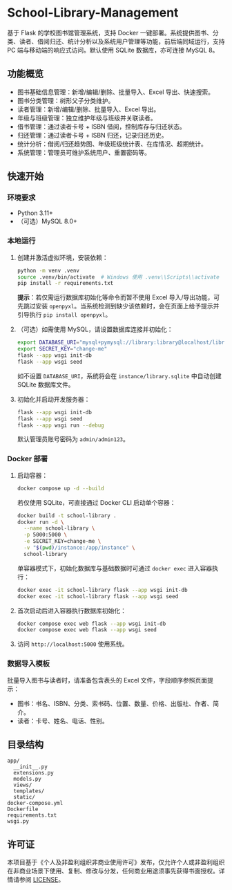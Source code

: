 # School-Library-Management

基于 Flask 的学校图书馆管理系统，支持 Docker 一键部署。系统提供图书、分类、读者、借阅归还、统计分析以及系统用户管理等功能，前后端同域运行，支持 PC 端与移动端的响应式访问。默认使用 SQLite 数据库，亦可连接 MySQL 8。 

## 功能概览

- 图书基础信息管理：新增/编辑/删除、批量导入、Excel 导出、快速搜索。
- 图书分类管理：树形父子分类维护。
- 读者管理：新增/编辑/删除、批量导入、Excel 导出。
- 年级与班级管理：独立维护年级与班级并关联读者。
- 借书管理：通过读者卡号 + ISBN 借阅，控制库存与归还状态。
- 归还管理：通过读者卡号 + ISBN 归还，记录归还历史。
- 统计分析：借阅/归还趋势图、年级班级统计表、在库情况、超期统计。
- 系统管理：管理员可维护系统用户、重置密码等。

## 快速开始

### 环境要求

- Python 3.11+
- （可选）MySQL 8.0+

### 本地运行

1. 创建并激活虚拟环境，安装依赖：

   ```bash
   python -m venv .venv
   source .venv/bin/activate  # Windows 使用 .venv\\Scripts\\activate
   pip install -r requirements.txt
   ```

   **提示**：若仅需运行数据库初始化等命令而暂不使用 Excel 导入/导出功能，可先跳过安装 `openpyxl`。当系统检测到缺少该依赖时，会在页面上给予提示并引导执行 `pip install openpyxl`。

2. （可选）如需使用 MySQL，请设置数据库连接并初始化：

   ```bash
   export DATABASE_URI="mysql+pymysql://library:library@localhost/library"
   export SECRET_KEY="change-me"
   flask --app wsgi init-db
   flask --app wsgi seed
   ```

   如不设置 `DATABASE_URI`，系统将会在 `instance/library.sqlite` 中自动创建 SQLite 数据库文件。

3. 初始化并启动开发服务器：

   ```bash
   flask --app wsgi init-db
   flask --app wsgi seed
   flask --app wsgi run --debug
   ```

   默认管理员账号密码为 `admin/admin123`。

### Docker 部署

1. 启动容器：

   ```bash
   docker compose up -d --build
   ```

   若仅使用 SQLite，可直接通过 Docker CLI 启动单个容器：

   ```bash
   docker build -t school-library .
   docker run -d \
     --name school-library \
     -p 5000:5000 \
     -e SECRET_KEY=change-me \
     -v "$(pwd)/instance:/app/instance" \
     school-library
   ```

   单容器模式下，初始化数据库与基础数据时可通过 `docker exec` 进入容器执行：

   ```bash
   docker exec -it school-library flask --app wsgi init-db
   docker exec -it school-library flask --app wsgi seed
   ```

2. 首次启动后进入容器执行数据库初始化：

   ```bash
   docker compose exec web flask --app wsgi init-db
   docker compose exec web flask --app wsgi seed
   ```

3. 访问 `http://localhost:5000` 使用系统。

### 数据导入模板

批量导入图书与读者时，请准备包含表头的 Excel 文件，字段顺序参照页面提示：

- 图书：书名、ISBN、分类、索书码、位置、数量、价格、出版社、作者、简介。
- 读者：卡号、姓名、电话、性别。

## 目录结构

```
app/
  __init__.py
  extensions.py
  models.py
  views/
  templates/
  static/
docker-compose.yml
Dockerfile
requirements.txt
wsgi.py
```

## 许可证

本项目基于《个人及非盈利组织非商业使用许可》发布，仅允许个人或非盈利组织在非商业场景下使用、复制、修改与分发，任何商业用途须事先获得书面授权。详情请参阅 [LICENSE](LICENSE)。
